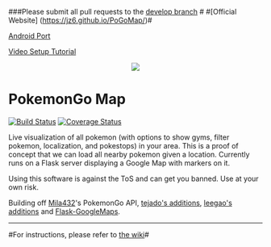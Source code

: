 ###Please submit all pull requests to the [develop branch](https://github.com/AHAAAAAAA/PokemonGo-Map/tree/develop) #
#[Official Website] (https://jz6.github.io/PoGoMap/)#

[Android Port](https://github.com/omkarmoghe/Pokemap)

[Video Setup Tutorial](https://www.youtube.com/watch?v=nplNFl3SpOI)


<p align="center">
<img src="https://raw.githubusercontent.com/AHAAAAAAA/PokemonGo-Map/master/static/cover.png">
</p>

# PokemonGo Map

[![Build Status](https://travis-ci.org/AHAAAAAAA/PokemonGo-Map.svg?branch=master)](https://travis-ci.org/AHAAAAAAA/PokemonGo-Map) [![Coverage Status](https://coveralls.io/repos/github/AHAAAAAAA/PokemonGo-Map/badge.svg?branch=master)](https://coveralls.io/github/AHAAAAAAA/PokemonGo-Map?branch=master)

Live visualization of all pokemon (with options to show gyms, filter pokemon, localization, and pokestops) in your area. This is a proof of concept that we can load all nearby pokemon given a location. Currently runs on a Flask server displaying a Google Map with markers on it.

Using this software is against the ToS and can get you banned. Use at your own risk.

Building off [Mila432](https://github.com/Mila432/Pokemon_Go_API)'s PokemonGo API, [tejado's additions](https://github.com/tejado/pokemongo-api-demo), [leegao's additions](https://github.com/leegao/pokemongo-api-demo/tree/simulation) and [Flask-GoogleMaps](https://github.com/rochacbruno/Flask-GoogleMaps).

---
#For instructions, please refer to [the wiki](https://github.com/AHAAAAAAA/PokemonGo-Map/wiki)#

